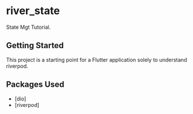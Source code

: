 # river_state

State Mgt Tutorial.

## Getting Started

This project is a starting point for a Flutter application solely to understand riverpod.


## Packages Used
- [dio]
- [riverpod]

